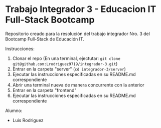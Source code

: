 # Trabajo Integrador 3 - Educacion IT Full-Stack Bootcamp

Repositorio creado para la resolución del trabajo integrador Nro. 3 del Bootcamp Full-Stack de Educación IT.

Instrucciones:
1. Clonar el repo (En una terminal, ejectutar: 	`git clone git@github.com:Lrodriguez9719/integrador-3.git`)
2. Entrar en la carpeta "server" (`cd integrador-3/server`)
3. Ejecutar las instrucciones especificadas en su README.md correspondiente
4. Abrir una terminal nueva de manera concurrente con la anterior
5. Entrar en la carpeta "frontend"
6. Ejecutar las instrucciones especificadas en su README.md correspondiente

Alumno:
  - Luis Rodriguez
